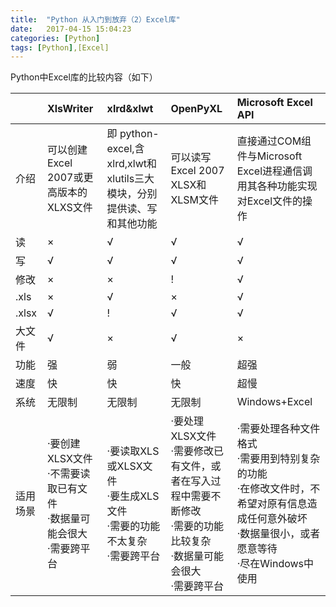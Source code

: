 ```yaml
---
title:  "Python 从入门到放弃（2）Excel库"
date:   2017-04-15 15:04:23
categories: [Python]
tags: [Python],[Excel]
---
```


Python中Excel库的比较内容（如下）

||XlsWriter|xlrd&xlwt|OpenPyXL|Microsoft Excel API|
|-|:-|:-|:-|:-|
|介绍|可以创建Excel 2007或更高版本的XLXS文件|即 python-excel,含xlrd,xlwt和xlutils三大模块，分别提供读、写和其他功能|可以读写Excel 2007 XLSX和XLSM文件|直接通过COM组件与Microsoft Excel进程通信调用其各种功能实现对Excel文件的操作|
|读|×|√|√|√|
|写|√|√|√|√|
|修改|×|×|!|√|
|.xls|×|√|×|√|
|.xlsx|√|!|√|√|
|大文件|√|×|√|×|
|功能|强|弱|一般|超强|
|速度|快|快|快|超慢|
|系统|无限制|无限制|无限制|Windows+Excel|
|适用场景|·要创建XLSX文件<br>·不需要读取已有文件<br>·数据量可能会很大<br>·需要跨平台|·要读取XLS或XLSX文件<br>·要生成XLS文件<br>·需要的功能不太复杂<br>·需要跨平台|·要处理XLSX文件<br>·需要修改已有文件，或者在写入过程中需要不断修改<br>·需要的功能比较复杂<br>·数据量可能会很大<br>·需要跨平台|·需要处理各种文件格式<br>·需要用到特别复杂的功能<br>·在修改文件时，不希望对原有信息造成任何意外破坏<br>·数据量很小，或者愿意等待<br>·尽在Windows中使用|